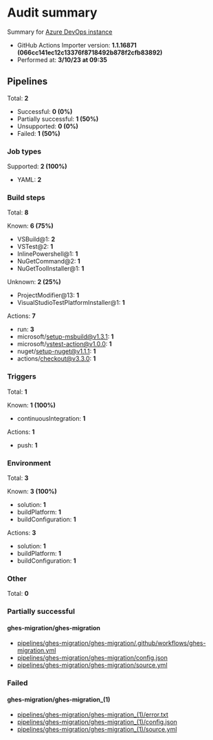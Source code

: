 # Audit summary

Summary for [Azure DevOps instance](https://dev.azure.com/ghes-demo/ghes-migration/_build)

- GitHub Actions Importer version: **1.1.16871 (066cc141ec12c13376f8718492b878f2cfb83892)**
- Performed at: **3/10/23 at 09:35**

## Pipelines

Total: **2**

- Successful: **0 (0%)**
- Partially successful: **1 (50%)**
- Unsupported: **0 (0%)**
- Failed: **1 (50%)**

### Job types

Supported: **2 (100%)**

- YAML: **2**

### Build steps

Total: **8**

Known: **6 (75%)**

- VSBuild@1: **2**
- VSTest@2: **1**
- InlinePowershell@1: **1**
- NuGetCommand@2: **1**
- NuGetToolInstaller@1: **1**

Unknown: **2 (25%)**

- ProjectModifier@13: **1**
- VisualStudioTestPlatformInstaller@1: **1**

Actions: **7**

- run: **3**
- microsoft/setup-msbuild@v1.3.1: **1**
- microsoft/vstest-action@v1.0.0: **1**
- nuget/setup-nuget@v1.1.1: **1**
- actions/checkout@v3.3.0: **1**

### Triggers

Total: **1**

Known: **1 (100%)**

- continuousIntegration: **1**

Actions: **1**

- push: **1**

### Environment

Total: **3**

Known: **3 (100%)**

- solution: **1**
- buildPlatform: **1**
- buildConfiguration: **1**

Actions: **3**

- solution: **1**
- buildPlatform: **1**
- buildConfiguration: **1**

### Other

Total: **0**

### Partially successful

#### ghes-migration/ghes-migration

- [pipelines/ghes-migration/ghes-migration/.github/workflows/ghes-migration.yml](pipelines/ghes-migration/ghes-migration/.github/workflows/ghes-migration.yml)
- [pipelines/ghes-migration/ghes-migration/config.json](pipelines/ghes-migration/ghes-migration/config.json)
- [pipelines/ghes-migration/ghes-migration/source.yml](pipelines/ghes-migration/ghes-migration/source.yml)

### Failed

#### ghes-migration/ghes-migration_(1)

- [pipelines/ghes-migration/ghes-migration_(1)/error.txt](pipelines/ghes-migration/ghes-migration_(1)/error.txt)
- [pipelines/ghes-migration/ghes-migration_(1)/config.json](pipelines/ghes-migration/ghes-migration_(1)/config.json)
- [pipelines/ghes-migration/ghes-migration_(1)/source.yml](pipelines/ghes-migration/ghes-migration_(1)/source.yml)
